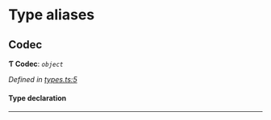 

# Type aliases

<a id="codec"></a>

##  Codec

**Ƭ Codec**: *`object`*

*Defined in [types.ts:5](https://github.com/polkadot-js/common/blob/ebb4df2/packages/trie-codec/src/types.ts#L5)*

#### Type declaration

___

